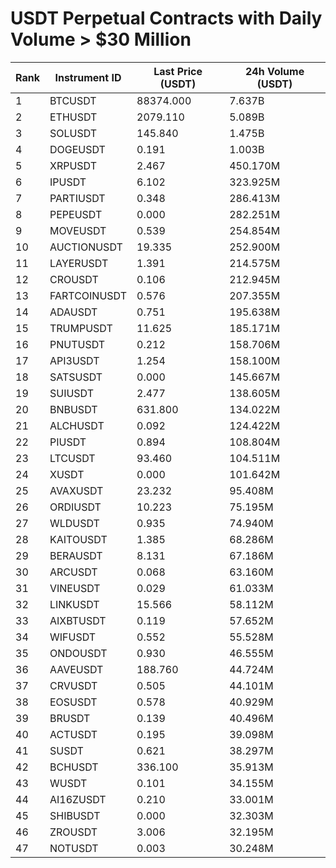 # USDT Perpetual Contracts with Daily Volume > $30 Million

| Rank | Instrument ID | Last Price (USDT) | 24h Volume (USDT) |
|------|---------------|-------------------|-------------------|
| 1 | BTCUSDT | 88374.000 | 7.637B |
| 2 | ETHUSDT | 2079.110 | 5.089B |
| 3 | SOLUSDT | 145.840 | 1.475B |
| 4 | DOGEUSDT | 0.191 | 1.003B |
| 5 | XRPUSDT | 2.467 | 450.170M |
| 6 | IPUSDT | 6.102 | 323.925M |
| 7 | PARTIUSDT | 0.348 | 286.413M |
| 8 | PEPEUSDT | 0.000 | 282.251M |
| 9 | MOVEUSDT | 0.539 | 254.854M |
| 10 | AUCTIONUSDT | 19.335 | 252.900M |
| 11 | LAYERUSDT | 1.391 | 214.575M |
| 12 | CROUSDT | 0.106 | 212.945M |
| 13 | FARTCOINUSDT | 0.576 | 207.355M |
| 14 | ADAUSDT | 0.751 | 195.638M |
| 15 | TRUMPUSDT | 11.625 | 185.171M |
| 16 | PNUTUSDT | 0.212 | 158.706M |
| 17 | API3USDT | 1.254 | 158.100M |
| 18 | SATSUSDT | 0.000 | 145.667M |
| 19 | SUIUSDT | 2.477 | 138.605M |
| 20 | BNBUSDT | 631.800 | 134.022M |
| 21 | ALCHUSDT | 0.092 | 124.422M |
| 22 | PIUSDT | 0.894 | 108.804M |
| 23 | LTCUSDT | 93.460 | 104.511M |
| 24 | XUSDT | 0.000 | 101.642M |
| 25 | AVAXUSDT | 23.232 | 95.408M |
| 26 | ORDIUSDT | 10.223 | 75.195M |
| 27 | WLDUSDT | 0.935 | 74.940M |
| 28 | KAITOUSDT | 1.385 | 68.286M |
| 29 | BERAUSDT | 8.131 | 67.186M |
| 30 | ARCUSDT | 0.068 | 63.160M |
| 31 | VINEUSDT | 0.029 | 61.033M |
| 32 | LINKUSDT | 15.566 | 58.112M |
| 33 | AIXBTUSDT | 0.119 | 57.652M |
| 34 | WIFUSDT | 0.552 | 55.528M |
| 35 | ONDOUSDT | 0.930 | 46.555M |
| 36 | AAVEUSDT | 188.760 | 44.724M |
| 37 | CRVUSDT | 0.505 | 44.101M |
| 38 | EOSUSDT | 0.578 | 40.929M |
| 39 | BRUSDT | 0.139 | 40.496M |
| 40 | ACTUSDT | 0.195 | 39.098M |
| 41 | SUSDT | 0.621 | 38.297M |
| 42 | BCHUSDT | 336.100 | 35.913M |
| 43 | WUSDT | 0.101 | 34.155M |
| 44 | AI16ZUSDT | 0.210 | 33.001M |
| 45 | SHIBUSDT | 0.000 | 32.303M |
| 46 | ZROUSDT | 3.006 | 32.195M |
| 47 | NOTUSDT | 0.003 | 30.248M |
